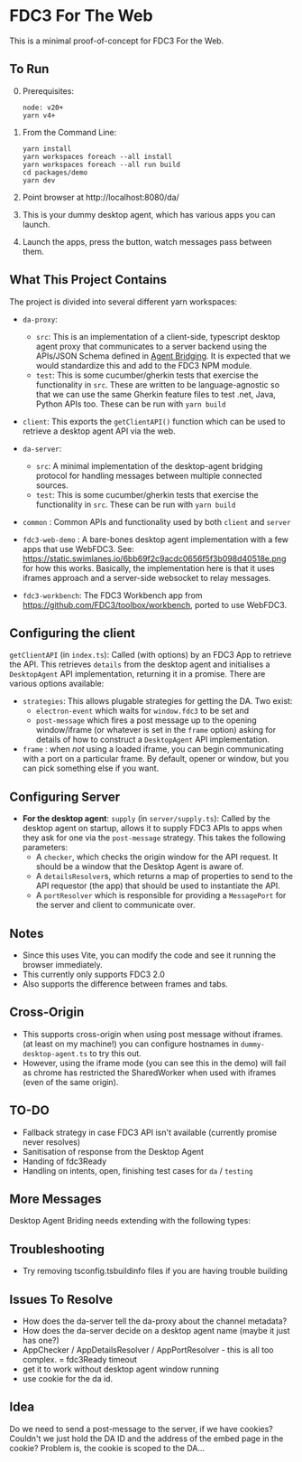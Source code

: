 # FDC3 For The Web 

This is a minimal proof-of-concept for FDC3 For the Web.

## To Run

0.  Prerequisites:

    ```
    node: v20+
    yarn v4+
    ```

1.  From the Command Line:
    ```
    yarn install
    yarn workspaces foreach --all install
    yarn workspaces foreach --all run build
    cd packages/demo
    yarn dev
    ```

2. Point browser at http://localhost:8080/da/

3. This is your dummy desktop agent, which has various apps you can launch.

4. Launch the apps, press the button, watch messages pass between them.

## What This Project Contains

The project is divided into several different yarn workspaces:

 - `da-proxy`: 
   - `src`: This is an implementation of a client-side, typescript desktop agent proxy that communicates to a server backend using the APIs/JSON Schema defined in  [Agent Bridging](https://fdc3.finos.org/docs/next/agent-bridging/spec).  It is expected that we would standardize this and add to the FDC3 NPM module. 
   - `test`: This is some cucumber/gherkin tests that exercise the functionality in `src`.  These are written to be language-agnostic so that we can use the same Gherkin feature files to test .net, Java, Python APIs too.  These can be run with `yarn build`

 - `client`:  This exports the `getClientAPI()` function which can be used to retrieve a desktop agent API via the web.

 - `da-server`: 
     - `src`: A minimal implementation of the desktop-agent bridging protocol for handling messages between multiple connected sources.
     - `test`: This is some cucumber/gherkin tests that exercise the functionality in `src`. These can be run with `yarn build`

 - `common` : Common APIs and functionality used by both `client` and `server`

 - `fdc3-web-demo` : A bare-bones desktop agent implementation with a few apps that use WebFDC3.  See: https://static.swimlanes.io/6bb69f2c9acdc0656f5f3b098d40518e.png for how this works.  Basically, the implementation here is that it uses iframes approach and a server-side websocket to relay messages.

 - `fdc3-workbench`: The FDC3 Workbench app from https://github.com/FDC3/toolbox/workbench, ported to use WebFDC3. 
 
 
## Configuring the client

`getClientAPI` (in `index.ts`): Called (with options) by an FDC3 App to retrieve the API.  This retrieves `details` from the desktop agent and initialises a `DesktopAgent` API implementation, returning it in a promise.  There are various options available:

  - `strategies`: This allows plugable strategies for getting the DA.  Two exist:
    - `electron-event` which waits for `window.fdc3` to be set and 
    - `post-message` which fires a post message up to the opening window/iframe (or whatever is set in the `frame` option) asking for details of how to construct a `DesktopAgent` API implementation.
  - `frame` : when _not_ using a loaded iframe, you can begin communicating with a port on a particular frame.  By default, opener or window, but you can pick something else if you want.

## Configuring Server

   - **For the desktop agent**: `supply` (in `server/supply.ts`):  Called by the desktop agent on startup, allows it to supply FDC3 APIs to apps when they ask for one via the `post-message` strategy.  This takes the following parameters:
     - A `checker`, which checks the origin window for the API request.  It should be a window that the Desktop Agent is aware of.
     - A `detailsResolver`s, which returns a map of properties to send to the API requestor (the app) that should be used to instantiate the API. 
     - A `portResolver` which is responsible for providing a `MessagePort` for the server and client to communicate over.

## Notes

- Since this uses Vite, you can modify the code and see it running the browser immediately.
- This currently only supports FDC3 2.0
- Also supports the difference between frames and tabs.

## Cross-Origin

- This supports cross-origin when using post message without iframes.  (at least on my machine!) you can configure hostnames in `dummy-desktop-agent.ts` to try this out.
- However, using the iframe mode (you can see this in the demo) will fail as chrome has restricted the SharedWorker when used with iframes (even of the same origin).

## TO-DO

 - Fallback strategy in case FDC3 API isn't available (currently promise never resolves)
 - Sanitisation of response from the Desktop Agent
 - Handing of fdc3Ready
 - Handling on intents, open, finishing test cases for `da` / `testing`

## More Messages

Desktop Agent Briding needs extending with the following types:




## Troubleshooting

- Try removing tsconfig.tsbuildinfo files if you are having trouble building

## Issues To Resolve

- How does the da-server tell the da-proxy about the channel metadata?
- How does the da-server decide on a desktop agent name (maybe it just has one?)
- AppChecker / AppDetailsResolver / AppPortResolver - this is all too complex.
= fdc3Ready timeout
- get it to work without desktop agent window running
- use cookie for the da id.

## Idea

Do we need to send a post-message to the server, if we have cookies?  Couldn't we just hold the DA ID and the 
address of the embed page in the cookie?  Problem is, the cookie is scoped to the DA...